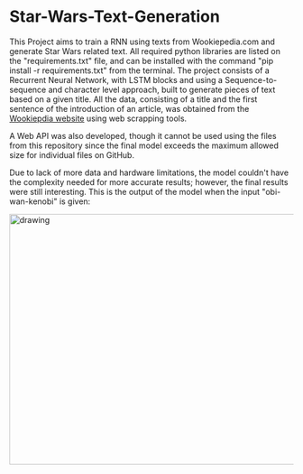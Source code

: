 # Star-Wars-Text-Generation
This Project aims to train a RNN using texts from Wookiepedia.com and generate Star Wars related text.
All required python libraries are listed on the "requirements.txt" file, and can be installed with the command 
"pip install -r requirements.txt" from the terminal. The project consists of a Recurrent Neural Network, with LSTM blocks and using a Sequence-to-sequence and character level
approach, built to generate pieces of text based on a given title. All the data, consisting of a title and the first
sentence of the introduction of an article, was obtained from the
[Wookiepdia website](https://starwars.fandom.com/wiki/Main_Page) using web scrapping tools.

A Web API was also developed, though it cannot be used using the files from this repository since the final model exceeds the maximum allowed size for individual files on GitHub.

Due to lack of more data and hardware limitations, the model couldn't have the complexity needed for more accurate results; however, the final results were still interesting. This is the output of the model when the input "obi-wan-kenobi" is given:

<img src="images/API.png" alt="drawing" width="900" height="444"/>
